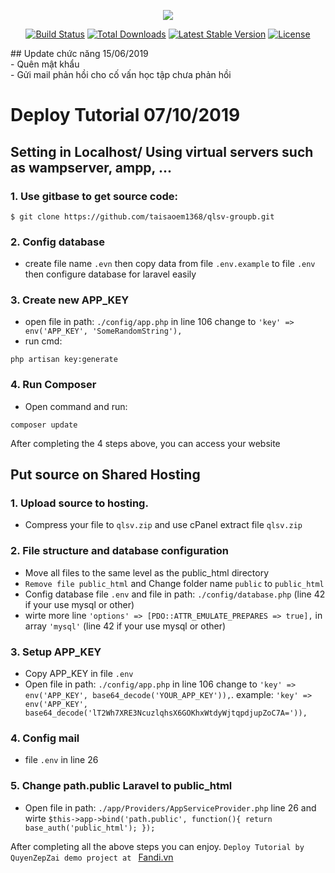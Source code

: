 <p align="center"><img src="https://laravel.com/assets/img/components/logo-laravel.svg"></p>

<p align="center">
<a href="https://travis-ci.org/laravel/framework"><img src="https://travis-ci.org/laravel/framework.svg" alt="Build Status"></a>
<a href="https://packagist.org/packages/laravel/framework"><img src="https://poser.pugx.org/laravel/framework/d/total.svg" alt="Total Downloads"></a>
<a href="https://packagist.org/packages/laravel/framework"><img src="https://poser.pugx.org/laravel/framework/v/stable.svg" alt="Latest Stable Version"></a>
<a href="https://packagist.org/packages/laravel/framework"><img src="https://poser.pugx.org/laravel/framework/license.svg" alt="License"></a>
</p>
## Update chức năng 15/06/2019<br>
- Quên mật khẩu<br>
- Gửi mail phản hồi cho cố vấn học tập chưa phản hồi

# Deploy Tutorial 07/10/2019

## Setting in Localhost/ Using virtual servers such as wampserver, ampp, ... 

### 1. Use gitbase to get source code:
```
$ git clone https://github.com/taisaoem1368/qlsv-groupb.git
```
### 2. Config database
- create file name `.evn` then copy data from file `.env.example` to file `.env` then configure database for laravel easily

### 3. Create new APP_KEY
- open file in path: `./config/app.php` in line 106 change to `'key' => env('APP_KEY', 'SomeRandomString'),`
- run cmd:
```
php artisan key:generate
```
### 4. Run Composer
- Open command and run:
```
composer update
```
After completing the 4 steps above, you can access your website

## Put source on Shared Hosting
### 1. Upload source to hosting.
- Compress your file to `qlsv.zip` and use cPanel extract file `qlsv.zip`

### 2. File structure and database configuration
- Move all files to the same level as the public_html directory
- `Remove file public_html` and Change folder name `public` to `public_html`
- Config database file `.env` and file in path: `./config/database.php` (line 42 if your use mysql or other)
- wirte more line `'options' => [PDO::ATTR_EMULATE_PREPARES => true],` in array `'mysql'` (line 42 if your use mysql or other)

### 3. Setup APP_KEY
- Copy APP_KEY in file `.env`
- Open file in path: `./config/app.php` in line 106 change to `'key' => env('APP_KEY', base64_decode('YOUR_APP_KEY')),`. example: `'key' => env('APP_KEY', base64_decode('lT2Wh7XRE3NcuzlqhsX6GOKhxWtdyWjtqpdjupZoC7A=')),`

### 4. Config mail
- file `.env` in line 26

### 5. Change path.public Laravel to public_html
- Open file in path: `./app/Providers/AppServiceProvider.php` line 26 and wirte `$this->app->bind('path.public', function(){ return base_auth('public_html'); });`

After completing all the above steps you can enjoy.
`Deploy Tutorial by QuyenZepZai demo project at ` [Fandi.vn](http://fandi.vn)
